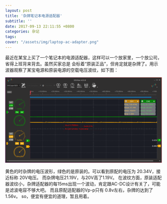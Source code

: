 ```yaml
---
layout: post
title: '杂牌笔记本电源适配器'
subtitle: ''
date: 2017-09-13 22:11:55 +0800
categories: 杂记
tags:
cover: "/assets/img/laptop-ac-adapter.png"
---
```


最近在某宝上买了一个笔记本的电源适配器，这样可以一个放家里，一个放公司，省得上班背来背去。虽然买家总是
会标着“原装正品”，但肯定就是杂牌了。用示波器观察了某宝电源和原装电源的空载电压波纹，如下图：

![laptop-ac-adapter](/assets/img/laptop-ac-adapter.png)

黄色的时杂牌的电压波形，绿色的是原装的。可以看到原配的电压为 20.34V，接近标称 20V电压。
而杂牌电压21.19V，与20V高了1.19V。
在波纹方面，原装适配器波纹小，杂牌适配器的每15ms出现一个波动，肯定跟AC-DC设计有关了，可能是滤波电容不够大吧。
而且原配适配器的Vp-p只有 0.8v左右，杂牌的达到了1.56v。
so，便宜有便宜的道理，暂且用着。
